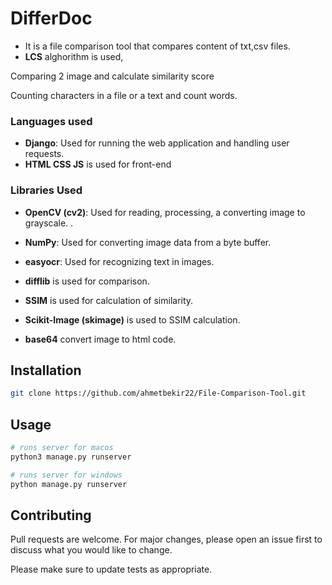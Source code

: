 # DifferDoc
- It is a file comparison tool  that  compares content of txt,csv files.
- **LCS** alghorithm is used,
 
Comparing 2 image and calculate similarity score 

Counting characters in a file or a text and count words.

### Languages used
- **Django**: Used for running the web application and handling user requests.
- **HTML CSS JS**  is used for front-end

### Libraries Used

- **OpenCV (cv2)**: Used for reading, processing, a converting image to grayscale.
.
- **NumPy**: Used for converting image data from a byte buffer.

- **easyocr**: Used for recognizing text in images.

- **difflib** is used for comparison.

- **SSIM** is used for calculation of similarity.

- **Scikit-Image (skimage)** is used to SSIM calculation. 

- **base64** convert image to html code. 



## Installation

```bash
git clone https://github.com/ahmetbekir22/File-Comparison-Tool.git
```

## Usage

```bash
# runs server for macos
python3 manage.py runserver
```

```bash
# runs server for windows
python manage.py runserver
```



## Contributing

Pull requests are welcome. For major changes, please open an issue first
to discuss what you would like to change.

Please make sure to update tests as appropriate.


